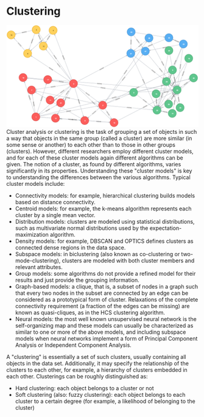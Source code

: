 # Clustering

![](https://github.com/iurigo/Clustering/blob/master/image.png)
Cluster analysis or clustering is the task of grouping a set of objects in such a way that objects in the same group (called a cluster) are more similar (in some sense or another) to each other than to those in other groups (clusters). However, different researchers employ different cluster models, and for each of these cluster models again different algorithms can be given. The notion of a cluster, as found by different algorithms, varies significantly in its properties. Understanding these "cluster models" is key to understanding the differences between the various algorithms. Typical cluster models include:

- Connectivity models: for example, hierarchical clustering builds models based on distance connectivity.
- Centroid models: for example, the k-means algorithm represents each cluster by a single mean vector.
- Distribution models: clusters are modeled using statistical distributions, such as multivariate normal distributions used by the expectation-maximization algorithm.
- Density models: for example, DBSCAN and OPTICS defines clusters as connected dense regions in the data space.
- Subspace models: in biclustering (also known as co-clustering or two-mode-clustering), clusters are modeled with both cluster members and relevant attributes.
- Group models: some algorithms do not provide a refined model for their results and just provide the grouping information.
- Graph-based models: a clique, that is, a subset of nodes in a graph such that every two nodes in the subset are connected by an edge can be considered as a prototypical form of cluster. Relaxations of the complete connectivity requirement (a fraction of the edges can be missing) are known as quasi-cliques, as in the HCS clustering algorithm.
- Neural models: the most well known unsupervised neural network is the self-organizing map and these models can usually be characterized as similar to one or more of the above models, and including subspace models when neural networks implement a form of Principal Component Analysis or Independent Component Analysis.

<p>A "clustering" is essentially a set of such clusters, usually containing all objects in the data set. Additionally, it may specify the relationship of the clusters to each other, for example, a hierarchy of clusters embedded in each other. Clusterings can be roughly distinguished as:

- Hard clustering: each object belongs to a cluster or not
- Soft clustering (also: fuzzy clustering): each object belongs to each cluster to a certain degree (for example, a likelihood of belonging to the cluster)
